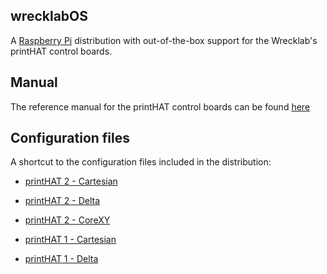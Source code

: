 ## wrecklabOS

A [Raspberry Pi](http://www.raspberrypi.org/) distribution with out-of-the-box support for the Wrecklab's printHAT control boards.

## Manual
The reference manual for the printHAT control boards can be found [here](https://docs.wrecklab.com/)

## Configuration files

A shortcut to the configuration files included in the distribution:

- [printHAT 2 - Cartesian](src/modules/klipper/filesystem/home/pi/klipper_config/config/generic-wrecklab-printhat-v2-cartesian.cfg)
- [printHAT 2 - Delta](src/modules/klipper/filesystem/home/pi/klipper_config/config/generic-wrecklab-printhat-v2-delta.cfg)
- [printHAT 2 - CoreXY](src/modules/klipper/filesystem/home/pi/klipper_config/config/generic-wrecklab-printhat-v2-corexy.cfg)

- [printHAT 1 - Cartesian](src/modules/klipper/filesystem/home/pi/klipper_config/config/generic-wrecklab-printhat-v1-cartesian.cfg)
- [printHAT 1 - Delta](src/modules/klipper/filesystem/home/pi/klipper_config/config/generic-wrecklab-printhat-v1-delta.cfg)
